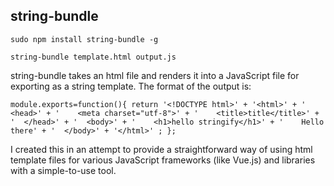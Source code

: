 ## string-bundle

`sudo npm install string-bundle -g`

`string-bundle template.html output.js`

string-bundle takes an html file and renders it into a JavaScript file for exporting as a string template.
The format of the output is:




`
module.exports=function(){
 return '<!DOCTYPE html>' +
'<html>' +
'  <head>' +
'    <meta charset="utf-8">' +
'    <title>title</title>' +
'  </head>' +
'  <body>' +
'    <h1>hello stringify</h1>' +
'    Hello there' +
'  </body>' +
'</html>' ;
};
`




I created this in an attempt to provide a straightforward way of using html template files for various JavaScript frameworks (like Vue.js) and libraries with a simple-to-use tool.
